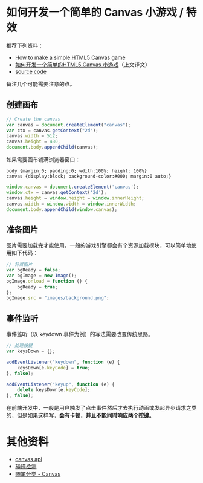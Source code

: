 # 如何开发一个简单的 Canvas 小游戏  / 特效

推荐下列资料：

- [How to make a simple HTML5 Canvas game](http://www.lostdecadegames.com/how-to-make-a-simple-html5-canvas-game/)
- [如何开发一个简单的HTML5 Canvas 小游戏](http://www.cnblogs.com/Wayou/p/how-to-make-a-simple-html5-canvas-game.html)（上文译文）
- [source code](https://github.com/lostdecade/simple_canvas_game)

备注几个可能需要注意的点。


## 创建画布

```javascript
// Create the canvas
var canvas = document.createElement("canvas");
var ctx = canvas.getContext("2d");
canvas.width = 512;
canvas.height = 480;
document.body.appendChild(canvas);
```

如果需要画布铺满浏览器窗口：

```
body {margin:0; padding:0; wdith:100%; height: 100%}
canvas {display:block; background-color:#000; margin:0 auto;}

```
```javascript
window.canvas = document.createElement('canvas');
window.ctx = canvas.getContext('2d');
canvas.height = window.height = window.innerHeight;
canvas.width = window.width = window.innerWidth;
document.body.appendChild(window.canvas);
```

## 准备图片

图片需要加载完才能使用，一般的游戏引擎都会有个资源加载模块，可以简单地使用如下代码：

```javascript
// 背景图片
var bgReady = false;
var bgImage = new Image();
bgImage.onload = function () {
    bgReady = true;
};
bgImage.src = "images/background.png";
```

## 事件监听

事件监听（以 keydown 事件为例）的写法需要改变传统思路。

```javascript
// 处理按键
var keysDown = {};

addEventListener("keydown", function (e) {
    keysDown[e.keyCode] = true;
}, false);

addEventListener("keyup", function (e) {
    delete keysDown[e.keyCode];
}, false);
```

在前端开发中，一般是用户触发了点击事件然后才去执行动画或发起异步请求之类的，但是如果这样写，**会有卡顿，并且不能同时响应两个按键。**


# 其他资料

- [canvas api](http://www.cnblogs.com/zichi/p/5120873.html)
- [碰撞检测](http://www.cnblogs.com/zichi/p/5141044.html)
- [随笔分类 - Canvas](http://www.cnblogs.com/zichi/category/627224.html)